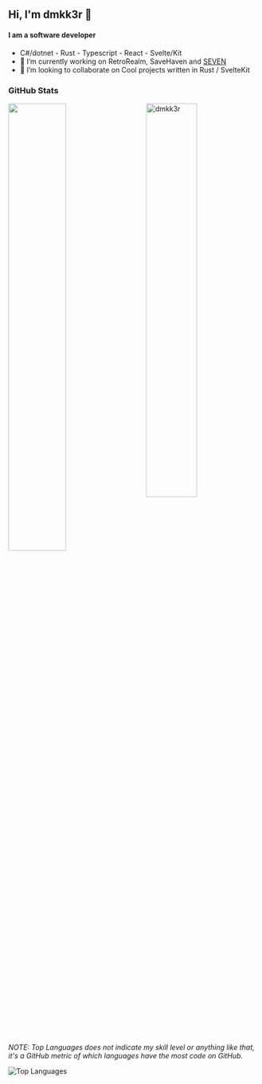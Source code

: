 ## Hi,  I'm dmkk3r 👋
#### I am a software developer

- C#/dotnet - Rust - Typescript - React - Svelte/Kit 
- 🔭 I’m currently working on RetroRealm, SaveHaven and [SEVEN](https://github.com/MRoehricht/SEVEN)
- 👯 I’m looking to collaborate on Cool projects written in Rust / SvelteKit

### GitHub Stats

<img src="https://github-readme-stats.vercel.app/api?count_private=true&username=dmkk3r&show_icons=true&theme=dark" alt="dmkk3r" width="45%" align="right"/>
<img src="https://github-readme-streak-stats.herokuapp.com/?user=dmkk3r&theme=dark" width="48%" >

_NOTE: Top Languages does not indicate my skill level or anything like that, it's a GitHub metric of which languages have the most code on GitHub._
  
![Top Languages](https://github-readme-stats.vercel.app/api/top-langs/?username=dmkk3r&layout=compact&theme=dark)
